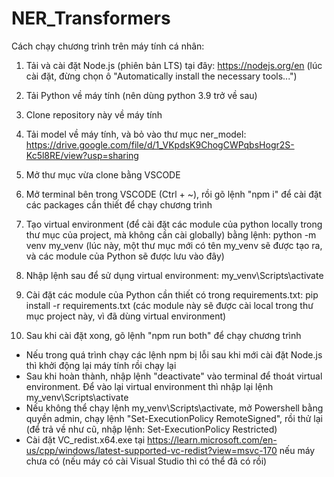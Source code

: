 # NER_Transformers

Cách chạy chương trình trên máy tính cá nhân:

1. Tải và cài đặt Node.js (phiên bản LTS) tại đây: https://nodejs.org/en (lúc cài đặt, đừng chọn ô "Automatically install the necessary tools...")

2. Tải Python về máy tính (nên dùng python 3.9 trở về sau)

3. Clone repository này về máy tính

4. Tải model về máy tính, và bỏ vào thư mục ner_model: https://drive.google.com/file/d/1_VKpdsK9ChogCWPqbsHogr2S-Kc5l8RE/view?usp=sharing

5. Mở thư mục vừa clone bằng VSCODE

6. Mở terminal bên trong VSCODE (Ctrl + ~), rồi gõ lệnh "npm i" để cài đặt các packages cần thiết để chạy chương trình

7. Tạo virtual environment (để cài đặt các module của python locally trong thư mục của project, mà không cần cài globally) bằng lệnh: python -m venv my_venv (lúc này, một thư mục mới có tên my_venv sẽ được tạo ra, và các module của Python sẽ được lưu vào đây)

8. Nhập lệnh sau để sử dụng virtual environment: my_venv\Scripts\activate

9. Cài đặt các module của Python cần thiết có trong requirements.txt: pip install -r requirements.txt (các module này sẽ được cài local trong thư mục project này, vì đã dùng virtual environment)

10. Sau khi cài đặt xong, gõ lệnh "npm run both" để chạy chương trình

- Nếu trong quá trình chạy các lệnh npm bị lỗi sau khi mới cài đặt Node.js thì khởi động lại máy tính rồi chạy lại
- Sau khi hoàn thành, nhập lệnh "deactivate" vào terminal để thoát virtual environment. Để vào lại virtual environment thì nhập lại lệnh my_venv\Scripts\activate
- Nếu không thể chạy lệnh my_venv\Scripts\activate, mở Powershell bằng quyền admin, chạy lệnh "Set-ExecutionPolicy RemoteSigned", rồi thử lại (để trả về như cũ, nhập lệnh: Set-ExecutionPolicy Restricted)
- Cài đặt VC_redist.x64.exe tại https://learn.microsoft.com/en-us/cpp/windows/latest-supported-vc-redist?view=msvc-170 nếu máy chưa có (nếu máy có cài Visual Studio thì có thể đã có rồi)
